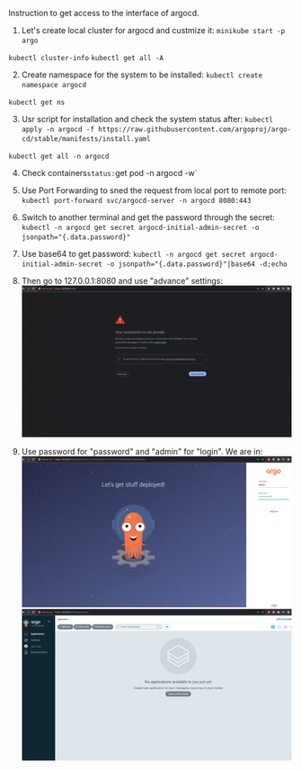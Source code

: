 Instruction to get access to the interface of argocd.

1. Let's create local cluster for argocd and custmize it:
`minikube start -p argo`

`kubectl cluster-info`
`kubectl get all -A`

2. Create namespace for the system to be installed:
`kubectl create namespace argocd`

`kubectl get ns`

3. Usr script for installation and check the system status after:
`kubectl apply -n argocd -f https://raw.githubusercontent.com/argoproj/argo-cd/stable/manifests/install.yaml`

`kubectl get all -n argocd`

4. Check containers` status:
`get pod -n argocd -w`

5. Use Port Forwarding to sned the request from local port to remote port:
`kubectl port-forward svc/argocd-server -n argocd 8080:443`

6. Switch to another terminal and get the password through the secret:
`kubectl -n argocd get secret argocd-initial-admin-secret -o jsonpath="{.data.password}"`

7. Use base64 to get password:
`kubectl -n argocd get secret argocd-initial-admin-secret -o jsonpath="{.data.password}"|base64 -d;echo`

8. Then go to 127.0.0.1:8080 and use "advance" settings:
![Demo](https://github.com/Yevhenko/AsciiArtify/blob/main/demo1.gif)

9. Use password for "password" and "admin" for "login". We are in:
![Screenshot 1](https://github.com/Yevhenko/AsciiArtify/blob/main/screenshots/Screenshot%20from%202023-12-14%2015-48-14.png)
![Screenshot 2](https://github.com/Yevhenko/AsciiArtify/blob/main/screenshots/Screenshot%20from%202023-12-14%2015-48-32.png)
